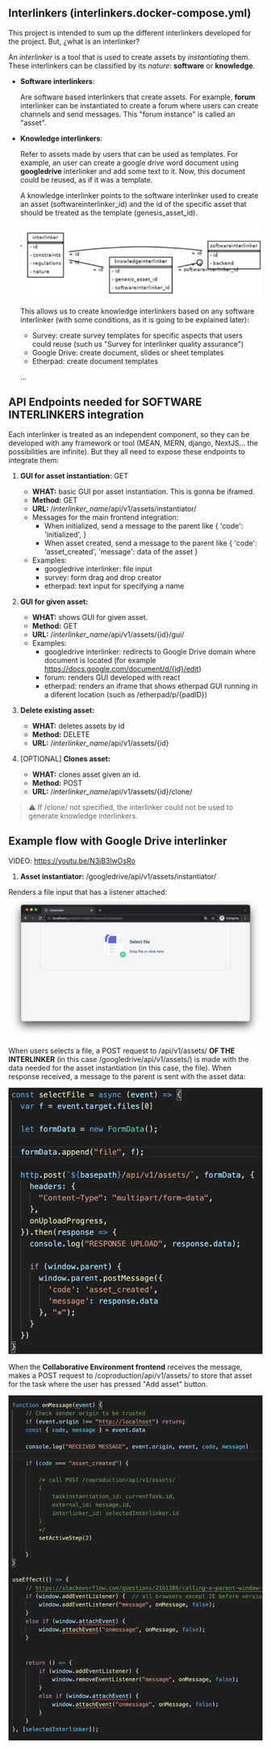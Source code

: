 ## Interlinkers (interlinkers.docker-compose.yml)
This project is intended to sum up the different interlinkers developed for the project. But, ¿what is an interlinker?

An *interlinker* is a tool that is used to create assets by *instantiating* them. These interlinkers can be classified by its *nature*: **software** or **knowledge**.

* **Software interlinkers**:

  Are software based interlinkers that create assets. For example, **forum** interlinker can be instantiated to create a forum where users can create channels and send messages. This "forum instance" is called an "asset". 

* **Knowledge interlinkers**:
  
  Refer to assets made by users that can be used as templates. For example, an user can create a google drive word document using **googledrive** interlinker and add some text to it. Now, this document could be reused, as if it was a template. 

  A knowledge interlinker points to the software interlinker used to create an asset (softwareinterlinker_id) and the id of the specific asset that should be treated as the template (genesis_asset_id). 

  ![Interlinkers models](images/interlinkers/integration/model.png)

  This allows us to create knowledge interlinkers based on any software interlinker (with some conditions, as it is going to be explained later):

    * Survey: create survey templates for specific aspects that users could reuse (such us "Survey for interlinker quality assurance")
    * Google Drive: create document, slides or sheet templates
    * Etherpad: create document templates

    ...


## API Endpoints needed for SOFTWARE INTERLINKERS integration

Each interlinker is treated as an independent component, so they can be developed with any framework or tool (MEAN, MERN, django, NextJS... the possibilities are infinite). But they all need to expose these endpoints to integrate them: 

1. **GUI for asset instantiation:** GET 

    * **WHAT:** basic GUI por asset instantiation. This is gonna be iframed.
    * **Method:** GET
    * **URL:** /*interlinker_name*/api/v1/assets/instantiator/
    * Messages for the main frontend integration:
      * When initialized, send a message to the parent like { 'code': 'initialized', } 
      * When asset created, send a message to the parent like { 'code': 'asset_created', 'message': data of the asset }
    * Examples:
      * googledrive interlinker: file input
      * survey: form drag and drop creator
      * etherpad: text input for specifying a name


2. **GUI for given asset:** 

    * **WHAT:** shows GUI for given asset.
    * **Method:** GET
    * **URL:** /*interlinker_name*/api/v1/assets/{id}/gui/
    * Examples:
      * googledrive interlinker: redirects to Google Drive domain where document is located (for example https://docs.google.com/document/d/{id}/edit)
      * forum: renders GUI developed with react
      * etherpad: renders an iframe that shows etherpad GUI running in a diferent location (such as /etherpad/p/{padID})

3. **Delete existing asset:** 

    * **WHAT:** deletes assets by id
    * **Method:** DELETE
    * **URL:** /*interlinker_name*/api/v1/assets/{id}


4. [OPTIONAL] **Clones asset:** 

    * **WHAT:** clones asset given an id.
    * **Method:** POST
    * **URL:** /*interlinker_name*/api/v1/assets/{id}/clone/

> :warning: If /clone/ not specified, the interlinker could not be used to generate knowledge interlinkers.
  


## Example flow with Google Drive interlinker

VIDEO: https://youtu.be/N3jB3lwOsRo
1. **Asset instantiator:**  /googledrive/api/v1/assets/instantiator/

Renders a file input that has a listener attached:
![Google Drive instantiator](images/interlinkers/integration/googledrive.png)

When users selects a file, a POST request to /api/v1/assets/ **OF THE INTERLINKER** (in this case /googledrive/api/v1/assets/) is made with the data needed for the asset instantiation (in this case, the file). When response received, a message to the parent is sent with the asset data:

![Google Drive instantiator code](images/interlinkers/integration/code.png)

When the **Collaborative Environment frontend** receives the message, makes a POST request to /coproduction/api/v1/assets/ to store that asset for the task where the user has pressed "Add asset" button.

![Collaborative environment message listener](images/interlinkers/integration/frontend.png)

